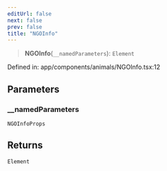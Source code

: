 ```yaml
---
editUrl: false
next: false
prev: false
title: "NGOInfo"
---
```


> **NGOInfo**(`__namedParameters`): `Element`

Defined in: app/components/animals/NGOInfo.tsx:12

## Parameters

### \_\_namedParameters

`NGOInfoProps`

## Returns

`Element`
